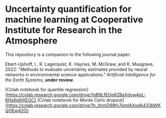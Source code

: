 # Uncertainty quantification for machine learning at Cooperative Institute for Research in the Atmosphere

This repository is a companion to the following journal paper:

Ebert-Uphoff, I., R. Lagerquist, K. Haynes, M. McGraw, and K. Musgrave, 2022: "Methods to evaluate uncertainty estimates provided by neural networks in environmental science applications." *Artificial Intelligence for the Earth Systems*, **under review**.

[Colab notebook for quantile regression]{https://colab.research.google.com/drive/1qB9LfEOe8ZBaXdyw4pL-6Hs6ptIjXEGC}
[Colab notebook for Monte Carlo dropout]{https://colab.research.google.com/drive/1h_lmmD98fv7pmIAXsdA433bWKQOEw42O}
